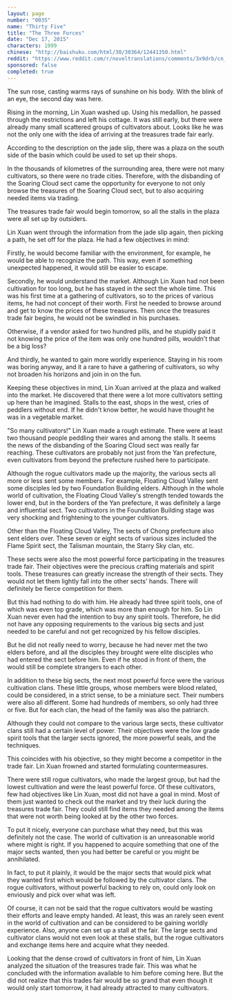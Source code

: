 ```yaml
---
layout: page
number: "0035"
name: "Thirty Five"
title: "The Three Forces"
date: "Dec 17, 2015"
characters: 1999
chinese: "http://baishuku.com/html/30/30364/12441350.html"
reddit: "https://www.reddit.com/r/noveltranslations/comments/3x9drb/cn_tempered_immortal_chapter_0035/"
sponsored: false
completed: true
---
```


The sun rose, casting warms rays of sunshine on his body. With the blink of an eye, the second day was here.

Rising in the morning, Lin Xuan washed up. Using his medallion, he passed through the restrictions and left his cottage. It was still early, but there were already many small scattered groups of cultivators about. Looks like he was not the only one with the idea of arriving at the treasures trade fair early.

According to the description on the jade slip, there was a plaza on the south side of the basin which could be used to set up their shops.

In the thousands of kilometres of the surrounding area, there were not many cultivators, so there were no trade cities. Therefore, with the disbanding of the Soaring Cloud sect came the opportunity for everyone to not only browse the treasures of the Soaring Cloud sect, but to also acquiring needed items via trading.

The treasures trade fair would begin tomorrow, so all the stalls in the plaza were all set up by outsiders.

Lin Xuan went through the information from the jade slip again, then picking a path, he set off for the plaza. He had a few objectives in mind:

Firstly, he would become familiar with the environment, for example, he would be able to recognize the path. This way, even if something unexpected happened, it would still be easier to escape.

Secondly, he would understand the market. Although Lin Xuan had not been cultivation for too long, but he has stayed in the sect the whole time. This was his first time at a gathering of cultivators, so to the prices of various items, he had not concept of their worth. First he needed to browse around and get to know the prices of these treasures. Then once the treasures trade fair begins, he would not be swindled in his purchases.

Otherwise, if a vendor asked for two hundred pills, and he stupidly paid it not knowing the price of the item was only one hundred pills, wouldn't that be a big loss?

And thirdly, he wanted to gain more worldly experience. Staying in his room was boring anyway, and it a rare to have a gathering of cultivators, so why not broaden his horizons and join in on the fun.

Keeping these objectives in mind, Lin Xuan arrived at the plaza and walked into the market. He discovered that there were a lot more cultivators setting up here than he imagined. Stalls to the east, shops in the west, cries of peddlers without end. If he didn't know better, he would have thought he was in a vegetable market.

"So many cultivators!" Lin Xuan made a rough estimate. There were at least two thousand people peddling their wares and among the stalls. It seems the news of the disbanding of the Soaring Cloud sect was really far reaching. These cultivators are probably not just from the Yan prefecture, even cultivators from beyond the prefecture rushed here to participate.

Although the rogue cultivators made up the majority, the various sects all more or less sent some members. For example, Floating Cloud Valley sent some disciples led by two Foundation Building elders. Although in the whole world of cultivation, the Floating Cloud Valley's strength tended towards the lower end, but in the borders of the Yan prefecture, it was definitely a large and influential sect. Two cultivators in the Foundation Building stage was very shocking and frightening to the younger cultivators.

Other than the Floating Cloud Valley, The sects of Chong prefecture also sent elders over. These seven or eight sects of various sizes included the Flame Spirit sect, the Talisman mountain, the Starry Sky clan, etc.

These sects were also the most powerful force participating in the treasures trade fair. Their objectives were the precious crafting materials and spirit tools. These treasures can greatly increase the strength of their sects. They would not let them lightly fall into the other sects' hands. There will definitely be fierce competition for them.

But this had nothing to do with him. He already had three spirit tools, one of which was even top grade, which was more than enough for him. So Lin Xuan never even had the intention to buy any spirit tools. Therefore, he did not have any opposing requirements to the various big sects and just needed to be careful and not get recognized by his fellow disciples.

But he did not really need to worry, because he had never met the two elders before, and all the disciples they brought were elite disciples who had entered the sect before him. Even if he stood in front of them, the would still be complete strangers to each other.

In addition to these big sects, the next most powerful force were the various cultivation clans. These little groups, whose members were blood related, could be considered, in a strict sense, to be a miniature sect. Their numbers were also all different. Some had hundreds of members, so only had three or five. But for each clan, the head of the family was also the patriarch.

Although they could not compare to the various large sects, these cultivator clans still had a certain level of power. Their objectives were the low grade spirit tools that the larger sects ignored, the more powerful seals, and the techniques.

This coincides with his objective, so they might become a competitor in the trade fair. Lin Xuan frowned and started formulating countermeasures.

There were still rogue cultivators, who made the largest group, but had the lowest cultivation and were the least powerful force. Of these cultivators, few had objectives like Lin Xuan, most did not have a goal in mind. Most of them just wanted to check out the market and try their luck during the treasures trade fair. They could still find items they needed among the items that were not worth being looked at by the other two forces.

To put it nicely, everyone can purchase what they need, but this was definitely not the case. The world of cultivation is an unreasonable world where might is right. If you happened to acquire something that one of the major sects wanted, then you had better be careful or you might be annihilated.

In fact, to put it plainly, it would be the major sects that would pick what they wanted first which would be followed by the cultivator clans. The rogue cultivators, without powerful backing to rely on, could only look on enviously and pick over what was left.

Of course, it can not be said that the rogue cultivators would be wasting their efforts and leave empty handed. At least, this was an rarely seen event in the world of cultivation and can be considered to be gaining worldly experience. Also, anyone can set up a stall at the fair. The large sects and cultivator clans would not even look at these stalls, but the rogue cultivators and exchange items here and acquire what they needed.

Looking that the dense crowd of cultivators in front of him, Lin Xuan analyzed the situation of the treasures trade fair. This was what he concluded with the information available to him before coming here. But the did not realize that this trades fair would be so grand that even though it would only start tomorrow, it had already attracted to many cultivators.


